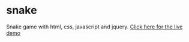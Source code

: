 # snake
Snake game with html, css, javascript and jquery. <a href="https://etuzel.github.io/snake/" target="_blank">Click here for the live demo</a>
